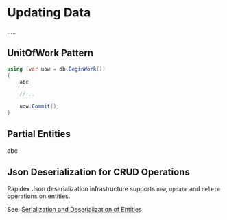 # Updating Data

.....

## UnitOfWork Pattern

```csharp
using (var uow = db.BeginWork())
{
    abc

    //...

    uow.Commit();
}
```


## Partial Entities

abc

## Json Deserialization for CRUD Operations


Rapidex Json deserialization infrastructure supports `new`, `update` and `delete` operations on entities.


See: [Serialization and Deserialization of Entities](/docs/SerializationDeserializationJson.md)
